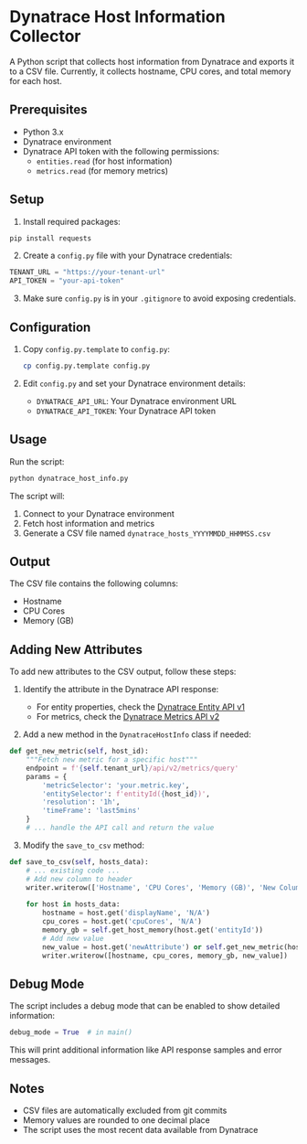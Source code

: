 # Dynatrace Host Information Collector

A Python script that collects host information from Dynatrace and exports it to a CSV file. Currently, it collects hostname, CPU cores, and total memory for each host.

## Prerequisites

- Python 3.x
- Dynatrace environment
- Dynatrace API token with the following permissions:
  - `entities.read` (for host information)
  - `metrics.read` (for memory metrics)

## Setup

1. Install required packages:
```bash
pip install requests
```

2. Create a `config.py` file with your Dynatrace credentials:
```python
TENANT_URL = "https://your-tenant-url"
API_TOKEN = "your-api-token"
```

3. Make sure `config.py` is in your `.gitignore` to avoid exposing credentials.

## Configuration

1. Copy `config.py.template` to `config.py`:
   ```bash
   cp config.py.template config.py
   ```

2. Edit `config.py` and set your Dynatrace environment details:
   - `DYNATRACE_API_URL`: Your Dynatrace environment URL
   - `DYNATRACE_API_TOKEN`: Your Dynatrace API token

## Usage

Run the script:
```bash
python dynatrace_host_info.py
```

The script will:
1. Connect to your Dynatrace environment
2. Fetch host information and metrics
3. Generate a CSV file named `dynatrace_hosts_YYYYMMDD_HHMMSS.csv`

## Output

The CSV file contains the following columns:
- Hostname
- CPU Cores
- Memory (GB)

## Adding New Attributes

To add new attributes to the CSV output, follow these steps:

1. Identify the attribute in the Dynatrace API response:
   - For entity properties, check the [Dynatrace Entity API v1](https://www.dynatrace.com/support/help/dynatrace-api/environment-api/entity-v1)
   - For metrics, check the [Dynatrace Metrics API v2](https://www.dynatrace.com/support/help/dynatrace-api/environment-api/metric-v2)

2. Add a new method in the `DynatraceHostInfo` class if needed:
```python
def get_new_metric(self, host_id):
    """Fetch new metric for a specific host"""
    endpoint = f'{self.tenant_url}/api/v2/metrics/query'
    params = {
        'metricSelector': 'your.metric.key',
        'entitySelector': f'entityId({host_id})',
        'resolution': '1h',
        'timeFrame': 'last5mins'
    }
    # ... handle the API call and return the value
```

3. Modify the `save_to_csv` method:
```python
def save_to_csv(self, hosts_data):
    # ... existing code ...
    # Add new column to header
    writer.writerow(['Hostname', 'CPU Cores', 'Memory (GB)', 'New Column'])
    
    for host in hosts_data:
        hostname = host.get('displayName', 'N/A')
        cpu_cores = host.get('cpuCores', 'N/A')
        memory_gb = self.get_host_memory(host.get('entityId'))
        # Add new value
        new_value = host.get('newAttribute') or self.get_new_metric(host.get('entityId'))
        writer.writerow([hostname, cpu_cores, memory_gb, new_value])
```

## Debug Mode

The script includes a debug mode that can be enabled to show detailed information:

```python
debug_mode = True  # in main()
```

This will print additional information like API response samples and error messages.

## Notes

- CSV files are automatically excluded from git commits
- Memory values are rounded to one decimal place
- The script uses the most recent data available from Dynatrace
